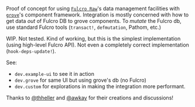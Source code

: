 Proof of concept for using [`Fulcro Raw`](https://github.com/fulcrologic/fulcro)'s data management facilities with [`grove`](https://github.com/thheller/shadow-experiments)'s component framework.
Integration is mostly concerned with how to get data *out* of Fulcro DB to grove components.
To *mutate* the Fulcro db, use standard Fulcro tools (`transact!`, `defmutation`, Pathom, etc.)

WIP. Not tested. Kind of working, but this is the simplest implementation (using high-level Fulcro API). Not even a completely correct implementation (`hook-deps-update!`).

See:
- `dev.example-ui` to see it in action
- `dev.grove` for same UI but using grove's db (no Fulcro)
- `dev.custom` for explorations in making the integration more performant.

Thanks to [@thheller](https://github.com/thheller) and [@awkay]((https://github.com/awkay)) for their creations and discussions!

